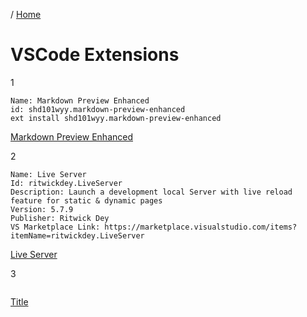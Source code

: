 / [Home](index.md)

# VSCode Extensions

1
```
Name: Markdown Preview Enhanced
id: shd101wyy.markdown-preview-enhanced
ext install shd101wyy.markdown-preview-enhanced
```
[ Markdown Preview Enhanced](https://marketplace.visualstudio.com/items?itemName=shd101wyy.markdown-preview-enhanced)



2
```
Name: Live Server
Id: ritwickdey.LiveServer
Description: Launch a development local Server with live reload feature for static & dynamic pages
Version: 5.7.9
Publisher: Ritwick Dey
VS Marketplace Link: https://marketplace.visualstudio.com/items?itemName=ritwickdey.LiveServer
```
[Live Server](https://marketplace.visualstudio.com/items?itemName=ritwickdey.LiveServer)



3
```

```
[Title](link)
